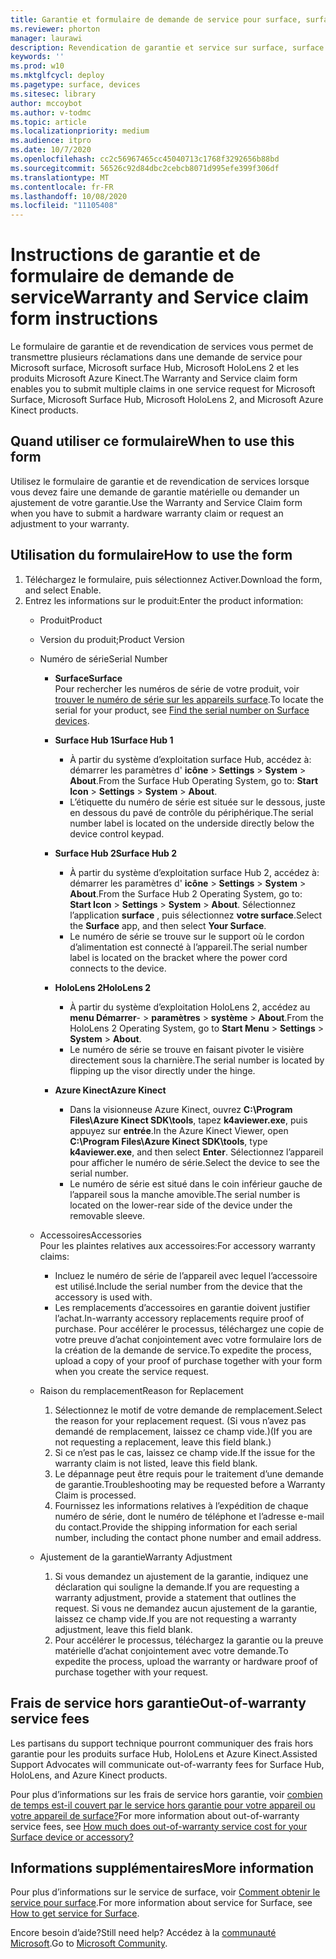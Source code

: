```yaml
---
title: Garantie et formulaire de demande de service pour surface, surface Hub, HoloLens 2 et Azure Kinect
ms.reviewer: phorton
manager: laurawi
description: Revendication de garantie et service sur surface, surface Hub, HoloLens 2 et Azure Kinect.
keywords: ''
ms.prod: w10
ms.mktglfcycl: deploy
ms.pagetype: surface, devices
ms.sitesec: library
author: mccoybot
ms.author: v-todmc
ms.topic: article
ms.localizationpriority: medium
ms.audience: itpro
ms.date: 10/7/2020
ms.openlocfilehash: cc2c56967465cc45040713c1768f3292656b88bd
ms.sourcegitcommit: 56526c92d84dbc2cebcb8071d995efe399f306df
ms.translationtype: MT
ms.contentlocale: fr-FR
ms.lasthandoff: 10/08/2020
ms.locfileid: "11105408"
---
```

# <span data-ttu-id="2cb42-103">Instructions de garantie et de formulaire de demande de service</span><span class="sxs-lookup"><span data-stu-id="2cb42-103">Warranty and Service claim form instructions</span></span>

<span data-ttu-id="2cb42-104">Le formulaire de garantie et de revendication de services vous permet de transmettre plusieurs réclamations dans une demande de service pour Microsoft surface, Microsoft surface Hub, Microsoft HoloLens 2 et les produits Microsoft Azure Kinect.</span><span class="sxs-lookup"><span data-stu-id="2cb42-104">The Warranty and Service claim form enables you to submit multiple claims in one service request for Microsoft Surface, Microsoft Surface Hub, Microsoft HoloLens 2, and Microsoft Azure Kinect products.</span></span>

## <span data-ttu-id="2cb42-105">Quand utiliser ce formulaire</span><span class="sxs-lookup"><span data-stu-id="2cb42-105">When to use this form</span></span>

<span data-ttu-id="2cb42-106">Utilisez le formulaire de garantie et de revendication de services lorsque vous devez faire une demande de garantie matérielle ou demander un ajustement de votre garantie.</span><span class="sxs-lookup"><span data-stu-id="2cb42-106">Use the Warranty and Service Claim form when you have to submit a hardware warranty claim or request an adjustment to your warranty.</span></span>  

## <span data-ttu-id="2cb42-107">Utilisation du formulaire</span><span class="sxs-lookup"><span data-stu-id="2cb42-107">How to use the form</span></span>

1.  <span data-ttu-id="2cb42-108">Téléchargez le formulaire, puis sélectionnez Activer.</span><span class="sxs-lookup"><span data-stu-id="2cb42-108">Download the form, and select Enable.</span></span>
2.  <span data-ttu-id="2cb42-109">Entrez les informations sur le produit:</span><span class="sxs-lookup"><span data-stu-id="2cb42-109">Enter the product information:</span></span>
    - <span data-ttu-id="2cb42-110">Produit</span><span class="sxs-lookup"><span data-stu-id="2cb42-110">Product</span></span>
    - <span data-ttu-id="2cb42-111">Version du produit;</span><span class="sxs-lookup"><span data-stu-id="2cb42-111">Product Version</span></span>
    - <span data-ttu-id="2cb42-112">Numéro de série</span><span class="sxs-lookup"><span data-stu-id="2cb42-112">Serial Number</span></span> 
        - **<span data-ttu-id="2cb42-113">Surface</span><span class="sxs-lookup"><span data-stu-id="2cb42-113">Surface</span></span>**<br/>
           <span data-ttu-id="2cb42-114">Pour rechercher les numéros de série de votre produit, voir [trouver le numéro de série sur les appareils surface](https://support.microsoft.com/help/4036293/surface-find-the-serial-number-on-surface).</span><span class="sxs-lookup"><span data-stu-id="2cb42-114">To locate the serial for your product, see [Find the serial number on Surface devices](https://support.microsoft.com/help/4036293/surface-find-the-serial-number-on-surface).</span></span>

       - **<span data-ttu-id="2cb42-115">Surface Hub 1</span><span class="sxs-lookup"><span data-stu-id="2cb42-115">Surface Hub 1</span></span>**
         - <span data-ttu-id="2cb42-116">À partir du système d’exploitation surface Hub, accédez à: démarrer les paramètres d' **icône**  >  **Settings**  >  **System**  >  **About**.</span><span class="sxs-lookup"><span data-stu-id="2cb42-116">From the Surface Hub Operating System, go to: **Start Icon** > **Settings** > **System** > **About**.</span></span> 
         - <span data-ttu-id="2cb42-117">L’étiquette du numéro de série est située sur le dessous, juste en dessous du pavé de contrôle du périphérique.</span><span class="sxs-lookup"><span data-stu-id="2cb42-117">The serial number label is located on the underside directly below the device control keypad.</span></span> 

       - **<span data-ttu-id="2cb42-118">Surface Hub 2</span><span class="sxs-lookup"><span data-stu-id="2cb42-118">Surface Hub 2</span></span>**
         - <span data-ttu-id="2cb42-119">À partir du système d’exploitation surface Hub 2, accédez à: démarrer les paramètres d' **icône**  >  **Settings**  >  **System**  >  **About**.</span><span class="sxs-lookup"><span data-stu-id="2cb42-119">From the Surface Hub 2 Operating System, go to: **Start Icon** > **Settings** > **System** > **About**.</span></span> <span data-ttu-id="2cb42-120">Sélectionnez l’application **surface** , puis sélectionnez **votre surface**.</span><span class="sxs-lookup"><span data-stu-id="2cb42-120">Select the **Surface** app, and then select **Your Surface**.</span></span>
         - <span data-ttu-id="2cb42-121">Le numéro de série se trouve sur le support où le cordon d’alimentation est connecté à l’appareil.</span><span class="sxs-lookup"><span data-stu-id="2cb42-121">The serial number label is located on the bracket where the power cord connects to the device.</span></span>
       - **<span data-ttu-id="2cb42-122">HoloLens 2</span><span class="sxs-lookup"><span data-stu-id="2cb42-122">HoloLens 2</span></span>**
         - <span data-ttu-id="2cb42-123">À partir du système d’exploitation HoloLens 2, accédez au **menu Démarrer**-  >  **paramètres**  >  **système**  >  **About**.</span><span class="sxs-lookup"><span data-stu-id="2cb42-123">From the HoloLens 2 Operating System, go to **Start Menu** > **Settings** > **System** > **About**.</span></span>
         - <span data-ttu-id="2cb42-124">Le numéro de série se trouve en faisant pivoter le visière directement sous la charnière.</span><span class="sxs-lookup"><span data-stu-id="2cb42-124">The serial number is located by flipping up the visor directly under the hinge.</span></span>
       - **<span data-ttu-id="2cb42-125">Azure Kinect</span><span class="sxs-lookup"><span data-stu-id="2cb42-125">Azure Kinect</span></span>**
         - <span data-ttu-id="2cb42-126">Dans la visionneuse Azure Kinect, ouvrez **C:\Program Files\Azure Kinect SDK\tools**, tapez **k4aviewer.exe**, puis appuyez sur **entrée**.</span><span class="sxs-lookup"><span data-stu-id="2cb42-126">In the Azure Kinect Viewer, open **C:\Program Files\Azure Kinect SDK\tools**, type **k4aviewer.exe**, and then select **Enter**.</span></span> <span data-ttu-id="2cb42-127">Sélectionnez l’appareil pour afficher le numéro de série.</span><span class="sxs-lookup"><span data-stu-id="2cb42-127">Select the device to see the serial number.</span></span> 
         - <span data-ttu-id="2cb42-128">Le numéro de série est situé dans le coin inférieur gauche de l’appareil sous la manche amovible.</span><span class="sxs-lookup"><span data-stu-id="2cb42-128">The serial number is located on the lower-rear side of the device under the removable sleeve.</span></span>

    - <span data-ttu-id="2cb42-129">Accessoires</span><span class="sxs-lookup"><span data-stu-id="2cb42-129">Accessories</span></span><br/>
        <span data-ttu-id="2cb42-130">Pour les plaintes relatives aux accessoires:</span><span class="sxs-lookup"><span data-stu-id="2cb42-130">For accessory warranty claims:</span></span>
        - <span data-ttu-id="2cb42-131">Incluez le numéro de série de l’appareil avec lequel l’accessoire est utilisé.</span><span class="sxs-lookup"><span data-stu-id="2cb42-131">Include the serial number from the device that the accessory is used with.</span></span>
        - <span data-ttu-id="2cb42-132">Les remplacements d’accessoires en garantie doivent justifier l’achat.</span><span class="sxs-lookup"><span data-stu-id="2cb42-132">In-warranty accessory replacements require proof of purchase.</span></span> <span data-ttu-id="2cb42-133">Pour accélérer le processus, téléchargez une copie de votre preuve d’achat conjointement avec votre formulaire lors de la création de la demande de service.</span><span class="sxs-lookup"><span data-stu-id="2cb42-133">To expedite the process, upload a copy of your proof of purchase together with your form when you create the service request.</span></span> 
    - <span data-ttu-id="2cb42-134">Raison du remplacement</span><span class="sxs-lookup"><span data-stu-id="2cb42-134">Reason for Replacement</span></span>
    
        1. <span data-ttu-id="2cb42-135">Sélectionnez le motif de votre demande de remplacement.</span><span class="sxs-lookup"><span data-stu-id="2cb42-135">Select the reason for your replacement request.</span></span> <span data-ttu-id="2cb42-136">(Si vous n’avez pas demandé de remplacement, laissez ce champ vide.)</span><span class="sxs-lookup"><span data-stu-id="2cb42-136">(If you are not requesting a replacement, leave this field blank.)</span></span>
        1. <span data-ttu-id="2cb42-137">Si ce n’est pas le cas, laissez ce champ vide.</span><span class="sxs-lookup"><span data-stu-id="2cb42-137">If the issue for the warranty claim is not listed, leave this field blank.</span></span> 
        1. <span data-ttu-id="2cb42-138">Le dépannage peut être requis pour le traitement d’une demande de garantie.</span><span class="sxs-lookup"><span data-stu-id="2cb42-138">Troubleshooting may be requested before a Warranty Claim is processed.</span></span>
        1. <span data-ttu-id="2cb42-139">Fournissez les informations relatives à l’expédition de chaque numéro de série, dont le numéro de téléphone et l’adresse e-mail du contact.</span><span class="sxs-lookup"><span data-stu-id="2cb42-139">Provide the shipping information for each serial number, including the contact phone number and email address.</span></span>
    - <span data-ttu-id="2cb42-140">Ajustement de la garantie</span><span class="sxs-lookup"><span data-stu-id="2cb42-140">Warranty Adjustment</span></span>
        1. <span data-ttu-id="2cb42-141">Si vous demandez un ajustement de la garantie, indiquez une déclaration qui souligne la demande.</span><span class="sxs-lookup"><span data-stu-id="2cb42-141">If you are requesting a warranty adjustment, provide a statement that outlines the request.</span></span> <span data-ttu-id="2cb42-142">Si vous ne demandez aucun ajustement de la garantie, laissez ce champ vide.</span><span class="sxs-lookup"><span data-stu-id="2cb42-142">If you are not requesting a warranty adjustment, leave this field blank.</span></span>
        2. <span data-ttu-id="2cb42-143">Pour accélérer le processus, téléchargez la garantie ou la preuve matérielle d’achat conjointement avec votre demande.</span><span class="sxs-lookup"><span data-stu-id="2cb42-143">To expedite the process, upload the warranty or hardware proof of purchase together with your request.</span></span>

## <span data-ttu-id="2cb42-144">Frais de service hors garantie</span><span class="sxs-lookup"><span data-stu-id="2cb42-144">Out-of-warranty service fees</span></span>

<span data-ttu-id="2cb42-145">Les partisans du support technique pourront communiquer des frais hors garantie pour les produits surface Hub, HoloLens et Azure Kinect.</span><span class="sxs-lookup"><span data-stu-id="2cb42-145">Assisted Support Advocates will communicate out-of-warranty fees for Surface Hub, HoloLens, and Azure Kinect products.</span></span>

<span data-ttu-id="2cb42-146">Pour plus d’informations sur les frais de service hors garantie, voir [combien de temps est-il couvert par le service hors garantie pour votre appareil ou votre appareil de surface?](https://support.microsoft.com/help/4563717)</span><span class="sxs-lookup"><span data-stu-id="2cb42-146">For more information about out-of-warranty service fees, see [How much does out-of-warranty service cost for your Surface device or accessory?](https://support.microsoft.com/help/4563717)</span></span>

## <span data-ttu-id="2cb42-147">Informations supplémentaires</span><span class="sxs-lookup"><span data-stu-id="2cb42-147">More information</span></span>

<span data-ttu-id="2cb42-148">Pour plus d’informations sur le service de surface, voir [Comment obtenir le service pour surface](https://support.microsoft.com/help/4023527/surface-how-to-get-service-for-surface).</span><span class="sxs-lookup"><span data-stu-id="2cb42-148">For more information about service for Surface, see [How to get service for Surface](https://support.microsoft.com/help/4023527/surface-how-to-get-service-for-surface).</span></span>


<span data-ttu-id="2cb42-149">Encore besoin d’aide?</span><span class="sxs-lookup"><span data-stu-id="2cb42-149">Still need help?</span></span> <span data-ttu-id="2cb42-150">Accédez à la [communauté Microsoft](https://answers.microsoft.com/).</span><span class="sxs-lookup"><span data-stu-id="2cb42-150">Go to [Microsoft Community](https://answers.microsoft.com/).</span></span>